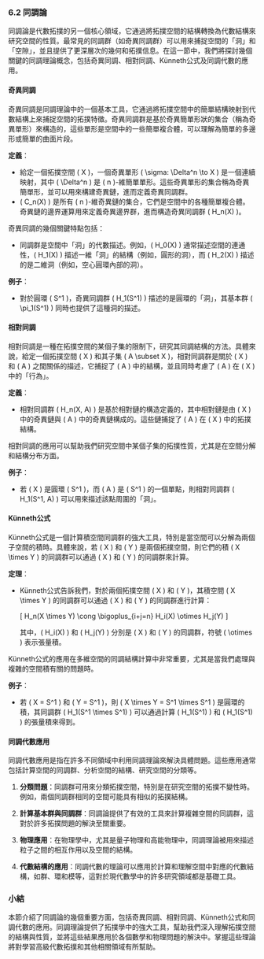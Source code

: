 ### 6.2 同調論

同調論是代數拓撲的另一個核心領域，它通過將拓撲空間的結構轉換為代數結構來研究空間的性質。最常見的同調群（如奇異同調群）可以用來捕捉空間的「洞」和「空隙」，並且提供了更深層次的幾何和拓撲信息。在這一節中，我們將探討幾個關鍵的同調理論概念，包括奇異同調、相對同調、Künneth公式及同調代數的應用。

#### 奇異同調

奇異同調是同調理論中的一個基本工具，它通過將拓撲空間中的簡單結構映射到代數結構上來捕捉空間的拓撲特徵。奇異同調群是基於奇異簡單形狀的集合（稱為奇異單形）來構造的，這些單形是空間中的一些簡單複合體，可以理解為簡單的多邊形或簡單的曲面片段。

**定義**：
- 給定一個拓撲空間 \( X \)，一個奇異單形 \( \sigma: \Delta^n \to X \) 是一個連續映射，其中 \( \Delta^n \) 是 \( n \)-維簡單單形。這些奇異單形的集合稱為奇異簡單形，並可以用來構建奇異鏈，進而定義奇異同調群。
- \( C_n(X) \) 是所有 \( n \)-維奇異鏈的集合，它們是空間中的各種簡單複合體。奇異鏈的邊界運算用來定義奇異邊界群，進而構造奇異同調群 \( H_n(X) \)。

奇異同調的幾個關鍵特點包括：
- 同調群是空間中「洞」的代數描述。例如，\( H_0(X) \) 通常描述空間的連通性，\( H_1(X) \) 描述一維「洞」的結構（例如，圓形的洞），而 \( H_2(X) \) 描述的是二維洞（例如，空心圓環內部的洞）。

**例子**：
- 對於圓環 \( S^1 \)，奇異同調群 \( H_1(S^1) \) 描述的是圓環的「洞」，其基本群 \( \pi_1(S^1) \) 同時也提供了這種洞的描述。

#### 相對同調

相對同調是一種在拓撲空間的某個子集的限制下，研究其同調結構的方法。具體來說，給定一個拓撲空間 \( X \) 和其子集 \( A \subset X \)，相對同調群是關於 \( X \) 和 \( A \) 之間關係的描述，它捕捉了 \( A \) 中的結構，並且同時考慮了 \( A \) 在 \( X \) 中的「行為」。

**定義**：
- 相對同調群 \( H_n(X, A) \) 是基於相對鏈的構造定義的，其中相對鏈是由 \( X \) 中的奇異鏈與 \( A \) 中的奇異鏈構成的。這些鏈捕捉了 \( A \) 在 \( X \) 中的拓撲結構。

相對同調的應用可以幫助我們研究空間中某個子集的拓撲性質，尤其是在空間分解和結構分布方面。

**例子**：
- 若 \( X \) 是圓環 \( S^1 \)，而 \( A \) 是 \( S^1 \) 的一個單點，則相對同調群 \( H_1(S^1, A) \) 可以用來描述該點周圍的「洞」。

#### Künneth公式

Künneth公式是一個計算積空間同調群的強大工具，特別是當空間可以分解為兩個子空間的積時。具體來說，若 \( X \) 和 \( Y \) 是兩個拓撲空間，則它們的積 \( X \times Y \) 的同調群可以通過 \( X \) 和 \( Y \) 的同調群來計算。

**定理**：
- Künneth公式告訴我們，對於兩個拓撲空間 \( X \) 和 \( Y \)，其積空間 \( X \times Y \) 的同調群可以通過 \( X \) 和 \( Y \) 的同調群進行計算：

  \[
  H_n(X \times Y) \cong \bigoplus_{i+j=n} H_i(X) \otimes H_j(Y)
  \]
  
  其中，\( H_i(X) \) 和 \( H_j(Y) \) 分別是 \( X \) 和 \( Y \) 的同調群，符號 \( \otimes \) 表示張量積。

Künneth公式的應用在多維空間的同調結構計算中非常重要，尤其是當我們處理與複雜的空間積有關的問題時。

**例子**：
- 若 \( X = S^1 \) 和 \( Y = S^1 \)，則 \( X \times Y = S^1 \times S^1 \) 是圓環的積，其同調群 \( H_1(S^1 \times S^1) \) 可以通過計算 \( H_1(S^1) \) 和 \( H_1(S^1) \) 的張量積來得到。

#### 同調代數應用

同調代數應用是指在許多不同領域中利用同調理論來解決具體問題。這些應用通常包括計算空間的同調群、分析空間的結構、研究空間的分類等。

1. **分類問題**：同調群可用來分類拓撲空間，特別是在研究空間的拓撲不變性時。例如，兩個同調群相同的空間可能具有相似的拓撲結構。
   
2. **計算基本群與同調群**：同調論提供了有效的工具來計算複雜空間的同調群，這對於許多拓撲問題的解決至關重要。

3. **物理應用**：在物理學中，尤其是量子物理和高能物理中，同調理論被用來描述粒子之間的相互作用以及空間的結構。

4. **代數結構的應用**：同調代數的理論可以應用於計算和理解空間中對應的代數結構，如群、環和模等，這對於現代數學中的許多研究領域都是基礎工具。

### 小結

本節介紹了同調論的幾個重要方面，包括奇異同調、相對同調、Künneth公式和同調代數的應用。同調理論提供了拓撲學中的強大工具，幫助我們深入理解拓撲空間的結構與性質，並將這些結果應用於各個數學和物理問題的解決中。掌握這些理論將對學習高級代數拓撲和其他相關領域有所幫助。